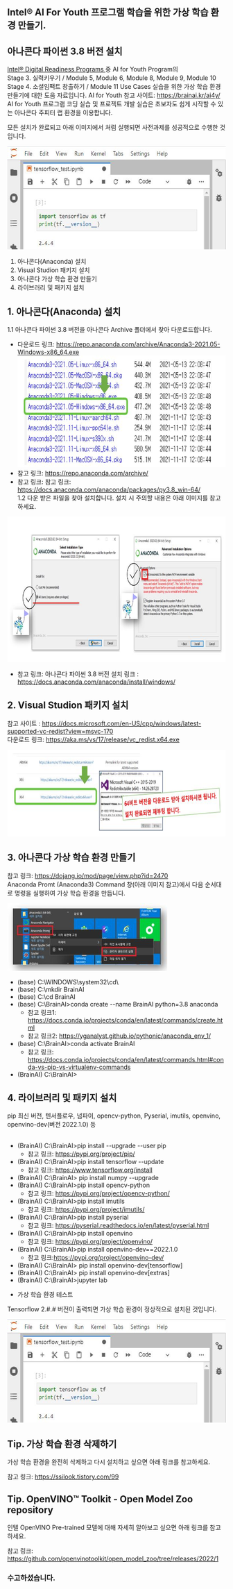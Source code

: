 ## Intel® AI For Youth 프로그램 학습을 위한 가상 학습 환경 만들기.
  ## 아나콘다 파이썬 3.8 버전 설치
      
<a href="https://www.intel.com/content/www/us/en/corporate/artificial-intelligence/digital-readiness-home.html" target=_blank> Intel® Digital Readiness Programs </a>  중 AI for Youth Program의 <br>
  Stage 3. 실력키우기 / Module 5, Module 6, Module 8, Module 9, Module 10 
  Stage 4. 소셜임팩트 창출하기 / Module 11 Use Cases 실습을 위한 가상 학습 환경 만들기에 대한 도움 자료입니다. 
  AI for Youth 참고 사이트: https://brainai.kr/ai4y/ <br>
  AI for Youth 프로그램 코딩 실습 및 프로젝트 개발 실습은 초보자도 쉽게 시작할 수 있는 아나콘다 주피터 랩 환경을 이용합니다.<br>
  
  모든 설치가 완료되고 아래 이미지에서 처럼 실행되면 사전과제를 성공적으로 수행한 것입니다. 
  
<img src="https://github.com/BrainAI-Lab/venv/blob/main/Anaconda-venv-07.JPG" style="width:589px;height:238px;"><br>

  1. 아나콘다(Anaconda) 설치
  2. Visual Studion 패키지 설치
  3. 아나콘다 가상 학습 환경 만들기
  4. 라이브러리 및 패키지 설치

## 1. 아나콘다(Anaconda) 설치

 1.1 아나콘다 파이썬 3.8 버전을 아나콘다 Archive 폴더에서 찾아 다운로드합니다.<br>
 
   - 다운로드 링크: https://repo.anaconda.com/archive/Anaconda3-2021.05-Windows-x86_64.exe <br>
 <a href="https://repo.anaconda.com/archive/" target="_blank"> <img src="https://github.com/BrainAI-Lab/venv/blob/main/Anaconda-venv-02.JPG" style="width:669px;height:257px;"> </a>
   - 참고 링크: https://repo.anaconda.com/archive/<br>
   - 참고 링크: 참고 링크: https://docs.anaconda.com/anaconda/packages/py3.8_win-64/ <br>
 1.2 다운 받은 파일을 찾아 설치합니다. 설치 시 주의할 내용은 아래 이미지를 참고하세요.
 
  <img src="https://github.com/BrainAI-Lab/venv/blob/main/Anaconda-venv-03.JPG" style="width:849px;height:335px;">

  * 참고 링크: 아나콘다 파이썬 3.8 버전 설치 링크 : https://docs.anaconda.com/anaconda/install/windows/
 
## 2. Visual Studion 패키지 설치
 참고 사이트 : https://docs.microsoft.com/en-US/cpp/windows/latest-supported-vc-redist?view=msvc-170 <br>
 다운로드 링크: https://aka.ms/vs/17/release/vc_redist.x64.exe
 
  <img src="https://github.com/BrainAI-Lab/venv/blob/main/Anaconda-venv-04.JPG" style="width:760px;height:200px;">

## 3. 아나콘다 가상 학습 환경 만들기
참고 링크: https://dojang.io/mod/page/view.php?id=2470 <br>
Anaconda Promt (Anaconda3) Command 창(아래 이미지 참고)에서 다음 순서대로 명령을 실행하여 가상 학습 환경을 만듭니다.
 
 <img src="https://github.com/BrainAI-Lab/venv/blob/main/Anaconda-venv-05.JPG" style="width:369px;height:156px;">
 
 - (base) C:\WINDOWS\system32\cd\
 - (base) C:\mkdir BrainAI
 - (base) C:\cd BrainAI
 - (base) C:\BrainAI>conda create --name BrainAI python=3.8 anaconda
    * 참고 링크1: https://docs.conda.io/projects/conda/en/latest/commands/create.html
    * 참고 링크2: https://yganalyst.github.io/pythonic/anaconda_env_1/ 
 - (base) C:\BrainAI>conda activate BrainAI
    * 참고 링크: https://docs.conda.io/projects/conda/en/latest/commands.html#conda-vs-pip-vs-virtualenv-commands
 - (BrainAI) C:\BrainAI>

## 4. 라이브러리 및 패키지 설치
  pip 최신 버전, 텐서플로우, 넘파이, opencv-python, Pyserial, imutils, openvino, openvino-dev(버전 2022.1.0) 등
  <br><br>
 
 - (BrainAI) C:\BrainAI>pip install --upgrade --user pip
    * 참고 링크: https://pypi.org/project/pip/
 - (BrainAI) C:\BrainAI>pip install tensorflow --update
    * 참고 링크: https://www.tensorflow.org/install
 - (BrainAI) C:\BrainAI> pip install numpy --upgrade
 - (BrainAI) C:\BrainAI>pip install opencv-python
    * 참고 링크: https://pypi.org/project/opencv-python/
 - (BrainAI) C:\BrainAI>pip install imutils
    * 참고 링크: https://pypi.org/project/imutils/
 - (BrainAI) C:\BrainAI>pip install pyserial
    * 참고 링크: https://pyserial.readthedocs.io/en/latest/pyserial.html
 - (BrainAI) C:\BrainAI>pip install openvino
    * 참고 링크: https://pypi.org/project/openvino/
 - (BrainAI) C:\BrainAI>pip install openvino-dev==2022.1.0
    * 참고 링크:https://pypi.org/project/openvino-dev/
 - (BrainAI) C:\BrainAI> pip install openvino-dev[tensorflow]
 - (BrainAI) C:\BrainAI> pip install openvino-dev[extras]
 - (BrainAI) C:\BrainAI>jupyter lab

  * 가상 학습 환경 테스트

  Tensorflow 2.#.# 버전이 출력되면 가상 학습 환경이 정상적으로 설치된 것입니다.

<img src="https://github.com/BrainAI-Lab/venv/blob/main/Anaconda-venv-07.JPG" style="width:589px;height:238px;;">

## Tip. 가상 학습 환경 삭제하기

  가상 학습 환경을 완전히 삭제하고 다시 설치하고 싶으면 아래 링크를 참고하세요. 

  참고 링크: https://ssilook.tistory.com/99

## Tip. OpenVINO™ Toolkit - Open Model Zoo repository

  인텔 OpenVINO Pre-trained 모델에 대해 자세히 알아보고 싶으면 아래 링크를 참고하세요. 

  참고 링크: https://github.com/openvinotoolkit/open_model_zoo/tree/releases/2022/1

### 수고하셨습니다. 

